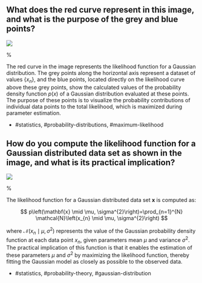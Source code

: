 ## What does the red curve represent in this image, and what is the purpose of the grey and blue points?

![](https://cdn.mathpix.com/cropped/2024_05_10_21eb94606b794741a6f9g-1.jpg?height=471&width=689&top_left_y=219&top_left_x=957)

% 

The red curve in the image represents the likelihood function for a Gaussian distribution. The grey points along the horizontal axis represent a dataset of values $\{x_n\}$, and the blue points, located directly on the likelihood curve above these grey points, show the calculated values of the probability density function $p(x)$ of a Gaussian distribution evaluated at these points. The purpose of these points is to visualize the probability contributions of individual data points to the total likelihood, which is maximized during parameter estimation.

- #statistics, #probability-distributions, #maximum-likelihood  

## How do you compute the likelihood function for a Gaussian distributed data set as shown in the image, and what is its practical implication?

![](https://cdn.mathpix.com/cropped/2024_05_10_21eb94606b794741a6f9g-1.jpg?height=471&width=689&top_left_y=219&top_left_x=957)

% 

The likelihood function for a Gaussian distributed data set $\mathbf{x}$ is computed as:

$$
p\left(\mathbf{x} \mid \mu, \sigma^{2}\right)=\prod_{n=1}^{N} \mathcal{N}\left(x_{n} \mid \mu, \sigma^{2}\right)
$$

where $\mathcal{N}\left(x_{n} \mid \mu, \sigma^{2}\right)$ represents the value of the Gaussian probability density function at each data point $x_n$, given parameters mean $\mu$ and variance $\sigma^2$. The practical implication of this function is that it enables the estimation of these parameters $\mu$ and $\sigma^2$ by maximizing the likelihood function, thereby fitting the Gaussian model as closely as possible to the observed data.

- #statistics, #probability-theory, #gaussian-distribution